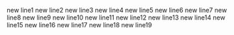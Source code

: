 new line1
new line2
new line3
new line4
new line5
new line6
new line7
new line8
new line9
new line10
new line11
new line12
new line13
new line14
new line15
new line16
new line17
new line18
new line19

